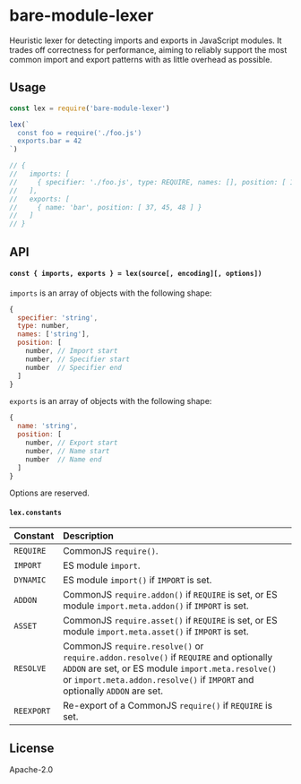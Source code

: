 # bare-module-lexer

Heuristic lexer for detecting imports and exports in JavaScript modules. It trades off correctness for performance, aiming to reliably support the most common import and export patterns with as little overhead as possible.

## Usage

```js
const lex = require('bare-module-lexer')

lex(`
  const foo = require('./foo.js')
  exports.bar = 42
`)

// {
//   imports: [
//     { specifier: './foo.js', type: REQUIRE, names: [], position: [ 15, 24, 32 ] }
//   ],
//   exports: [
//     { name: 'bar', position: [ 37, 45, 48 ] }
//   ]
// }
```

## API

#### `const { imports, exports } = lex(source[, encoding][, options])`

`imports` is an array of objects with the following shape:

```js
{
  specifier: 'string',
  type: number,
  names: ['string'],
  position: [
    number, // Import start
    number, // Specifier start
    number  // Specifier end
  ]
}
```

`exports` is an array of objects with the following shape:

```js
{
  name: 'string',
  position: [
    number, // Export start
    number, // Name start
    number  // Name end
  ]
}
```

Options are reserved.

#### `lex.constants`

Constant | Description
:-- | :--
`REQUIRE` | CommonJS `require()`.
`IMPORT` | ES module `import`.
`DYNAMIC` | ES module `import()` if `IMPORT` is set.
`ADDON` | CommonJS `require.addon()` if `REQUIRE` is set, or ES module `import.meta.addon()` if `IMPORT` is set.
`ASSET` | CommonJS `require.asset()` if `REQUIRE` is set, or ES module `import.meta.asset()` if `IMPORT` is set.
`RESOLVE` |  CommonJS `require.resolve()` or `require.addon.resolve()` if `REQUIRE` and optionally `ADDON` are set, or ES module `import.meta.resolve()` or `import.meta.addon.resolve()` if `IMPORT` and optionally `ADDON` are set.
`REEXPORT` | Re-export of a CommonJS `require()` if `REQUIRE` is set.

## License

Apache-2.0

